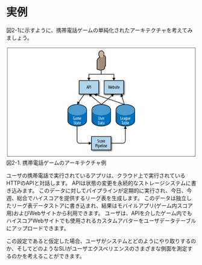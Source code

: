# 実例

図2-1に示すように、携帯電話ゲームの単純化されたアーキテクチャを考えてみましょう。

![携帯電話ゲームのアーキテクチャ例](img/figure_2-1.png)  
図2-1. 携帯電話ゲームのアーキテクチャ例

ユーザの携帯電話で実行されているアプリは、クラウド上で実行されているHTTPのAPIと対話します。
APIは状態の変更を永続的なストレージシステムに書き込みます。
このデータに対してパイプラインが定期的に実行され、今日、今週、総合でハイスコアを提供するリーグ表を生成します。
このデータは独立したリーグ表データストアに書き込まれ、結果はモバイルアプリ(ゲーム内スコア用)およびWebサイトから利用できます。
ユーザは、APIを介したゲーム内でもハイスコアWebサイトでも使用されるカスタムアバターをユーザデータテーブルにアップロードできます。

この設定であると仮定した場合、ユーザがシステムとどのようにやり取りするのか、そしてどのようなSLIがユーザエクスペリエンスのさまざまな側面を測定するのかを考えることができます。
